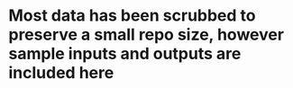 # Most data has been scrubbed to preserve a small repo size, however sample inputs and outputs are included here
